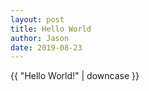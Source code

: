 ```yaml
---
layout: post
title: Hello World
author: Jason
date: 2019-08-23
---
```


{{ "Hello World!" | downcase }}
